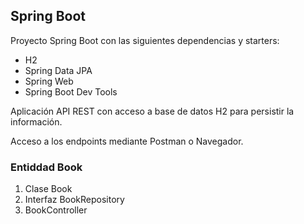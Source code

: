 ## Spring Boot

Proyecto Spring  Boot con las siguientes dependencias y starters:
* H2
* Spring Data JPA 
* Spring Web
* Spring Boot Dev Tools

Aplicación API REST con acceso a base de datos H2 para persistir la información.

Acceso a los endpoints mediante Postman o Navegador.

### Entiddad Book

1. Clase Book
2. Interfaz BookRepository
3. BookController